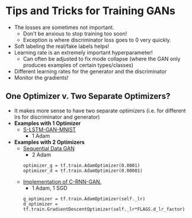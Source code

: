 # Tips and Tricks for Training GANs
* The losses are sometimes not important.
  * Don't be anxious to stop training too soon!
  * Exception is where discriminator loss goes to 0 very quickly.
* Soft labeling the real/fake labels helps!
* Learning rate is an extremely important hyperparameter!
  * Can often be adjusted to fix mode collapse (where the GAN only produces examples of certain types/classes)
* Different learning rates for the generator and the discriminator
* Monitor the gradients!

## One Optimizer v. Two Separate Optimizers?
* It makes more sense to have two separate optimizers (i.e. for different lrs for discriminator and generator)
* __Examples with 1 Optimizer__
  * [S-LSTM-GAN-MNIST](https://github.com/amitadate/S-LSTM-GAN-MNIST)
    * 1 Adam
* __Examples with 2 Optimizers__
  * [Sequential Data GAN](https://github.com/jsikyoon/SequentialData-GAN)
    * 2 Adam
    ```
    optimizer_g = tf.train.AdamOptimizer(0.0001)
    optimizer_d = tf.train.AdamOptimizer(0.00001)
    ```
  * [Implementation of C-RNN-GAN.](https://github.com/olofmogren/c-rnn-gan)
    * 1 Adam, 1 SGD
    ```
    g_optimizer = tf.train.AdamOptimizer(self._lr)
    d_optimizer = tf.train.GradientDescentOptimizer(self._lr*FLAGS.d_lr_factor)
    ```
